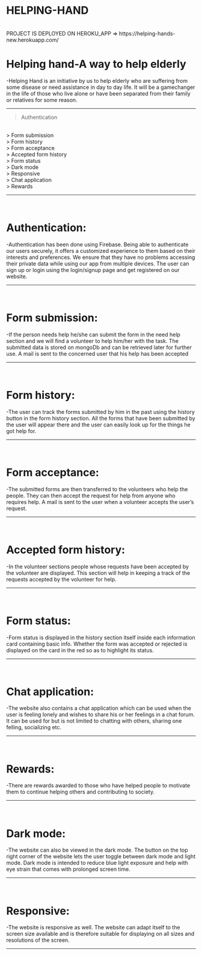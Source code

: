 #  **HELPING-HAND**
<br>
PROJECT IS DEPLOYED ON HEROKU_APP =>
https://helping-hands-new.herokuapp.com/

#  Helping hand-A way to help elderly
 -Helping Hand is an initiative by us to help elderly who are suffering from some disease or need assistance in day to day life. It will be a gamechanger in the life of those who live alone
or have been separated from their family or relatives for some reason. 
<br>
***

> Authentication
<br>
> Form submission
<br>
> Form history
<br>
> Form acceptance
<br>
> Accepted form history
<br>
> Form status
<br>
> Dark mode
<br>
> Responsive
<br>
> Chat application
<br>
> Rewards

***
<br>

#  Authentication:
-Authentication has been done using Firebase. Being able to authenticate our users securely, it offers a customized experience to them based on their interests and preferences. We ensure 
that they have no problems accessing their private data while using our app from multiple devices. The user can sign up or login using the login/signup page and get registered on our 
website.
<br>

***

<br>

#  Form submission:
-If the person needs help he/she can submit the form in the need help section and we will find a volunteer to help him/her with the task. The submitted data is stored on mongoDb and
can be retrieved later for further use. A mail is sent to the concerned user that his help has been accepted
<br>

***

<br>

#  Form history:
-The user can track the forms submitted by him in the past using the history button in the form history section. All the forms that have been submitted by the user will appear there and the user can easily look up for the things he got help for.
<br>

***

<br>

#  Form acceptance:
-The submitted forms are then transferred to the volunteers who help the people. They can then accept the request for help from anyone who requires help. A mail is sent to the user when a volunteer accepts the user’s request.
<br>

***

<br>

#  Accepted form history:
-In the volunteer sections people whose requests have been accepted by the volunteer are displayed. This section will help in keeping a track of the requests accepted by the volunteer for 
help.
<br>

***

<br>

#  Form status:
-Form status is displayed in the history section itself inside each information card containing basic info. Whether the form was accepted or rejected is displayed on the card in the red 
so as to highlight its status.
<br>

***

<br>

#  Chat application:
-The website also contains a chat application which can be used when the user is feeling lonely and wishes to share his or her feelings in a chat forum. It can be used for but is not limited
to chatting with others, sharing one felling, socializing etc.
<br>

***

<br>

#  Rewards:
-There are rewards awarded to those who have helped people to motivate them to continue helping others and contributing to society.
<br>

***

<br>

#  Dark mode:
-The website can also be viewed in the dark mode. The button on the top right corner of the website lets the user toggle between dark mode and light mode. Dark mode is intended to reduce blue light exposure and help with eye strain that comes with prolonged screen time.
<br>

***

<br>

#  Responsive:
-The website is responsive as well. The website can adapt itself to the screen size available and is therefore suitable for displaying on all sizes and resolutions of the screen.
<br>

***
